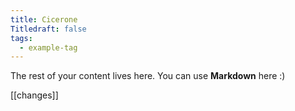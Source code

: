 ```yaml
---
title: Cicerone
Titledraft: false
tags:
  - example-tag
---
```



The rest of your content lives here. You can use **Markdown** here :)

[[changes]]